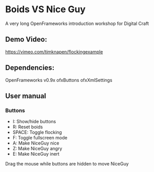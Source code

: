 # Boids VS Nice Guy

A very long OpenFrameworks introduction workshop for Digital Craft

## Demo Video:
<https://vimeo.com/timknapen/flockingexample>

## Dependencies:
OpenFrameworks v0.9x
ofxButtons
ofxXmlSettings

## User manual

### Buttons ###
-  I: 			Show/hide buttons
- R: 			Reset boids
- SPACE: 	Toggle flocking
- F:			Toggle fullscreen mode
- A: 			Make NiceGuy nice
- Z: 			Make NiceGuy angry
- E: 			Make NiceGuy inert

Drag the mouse while buttons are hidden to move NiceGuy

